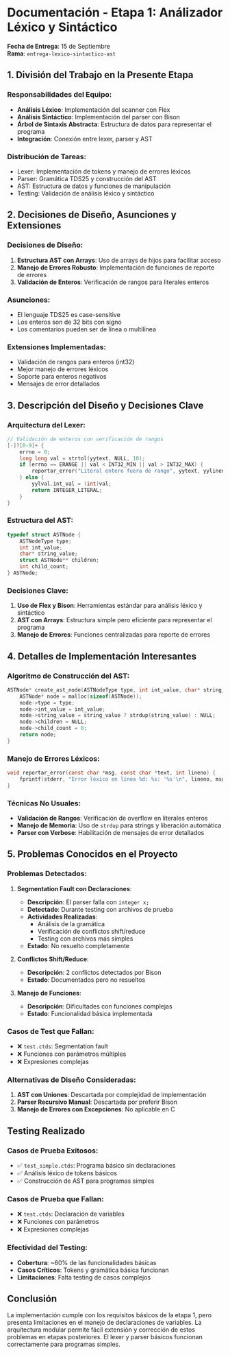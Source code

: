 # Documentación - Etapa 1: Análizador Léxico y Sintáctico
**Fecha de Entrega**: 15 de Septiembre  
**Rama**: `entrega-lexico-sintactico-ast`

## 1. División del Trabajo en la Presente Etapa

### Responsabilidades del Equipo:
- **Análisis Léxico**: Implementación del scanner con Flex
- **Análisis Sintáctico**: Implementación del parser con Bison
- **Árbol de Sintaxis Abstracta**: Estructura de datos para representar el programa
- **Integración**: Conexión entre lexer, parser y AST

### Distribución de Tareas:
- Lexer: Implementación de tokens y manejo de errores léxicos
- Parser: Gramática TDS25 y construcción del AST
- AST: Estructura de datos y funciones de manipulación
- Testing: Validación de análisis léxico y sintáctico

## 2. Decisiones de Diseño, Asunciones y Extensiones

### Decisiones de Diseño:
1. **Estructura AST con Arrays**: Uso de arrays de hijos para facilitar acceso
2. **Manejo de Errores Robusto**: Implementación de funciones de reporte de errores
3. **Validación de Enteros**: Verificación de rangos para literales enteros

### Asunciones:
- El lenguaje TDS25 es case-sensitive
- Los enteros son de 32 bits con signo
- Los comentarios pueden ser de línea o multilínea

### Extensiones Implementadas:
- Validación de rangos para enteros (int32)
- Mejor manejo de errores léxicos
- Soporte para enteros negativos
- Mensajes de error detallados

## 3. Descripción del Diseño y Decisiones Clave

### Arquitectura del Lexer:
```c
// Validación de enteros con verificación de rangos
[-]?[0-9]+ {
    errno = 0;
    long long val = strtol(yytext, NULL, 10);
    if (errno == ERANGE || val < INT32_MIN || val > INT32_MAX) {
        reportar_error("Literal entero fuera de rango", yytext, yylineno);
    } else {
        yylval.int_val = (int)val;
        return INTEGER_LITERAL;
    }
}
```

### Estructura del AST:
```c
typedef struct ASTNode {
    ASTNodeType type;
    int int_value;
    char* string_value;
    struct ASTNode** children;
    int child_count;
} ASTNode;
```

### Decisiones Clave:
1. **Uso de Flex y Bison**: Herramientas estándar para análisis léxico y sintáctico
2. **AST con Arrays**: Estructura simple pero eficiente para representar el programa
3. **Manejo de Errores**: Funciones centralizadas para reporte de errores

## 4. Detalles de Implementación Interesantes

### Algoritmo de Construcción del AST:
```c
ASTNode* create_ast_node(ASTNodeType type, int int_value, char* string_value) {
    ASTNode* node = malloc(sizeof(ASTNode));
    node->type = type;
    node->int_value = int_value;
    node->string_value = string_value ? strdup(string_value) : NULL;
    node->children = NULL;
    node->child_count = 0;
    return node;
}
```

### Manejo de Errores Léxicos:
```c
void reportar_error(const char *msg, const char *text, int lineno) {
    fprintf(stderr, "Error léxico en línea %d: %s: '%s'\n", lineno, msg, text);
}
```

### Técnicas No Usuales:
- **Validación de Rangos**: Verificación de overflow en literales enteros
- **Manejo de Memoria**: Uso de `strdup` para strings y liberación automática
- **Parser con Verbose**: Habilitación de mensajes de error detallados

## 5. Problemas Conocidos en el Proyecto

### Problemas Detectados:
1. **Segmentation Fault con Declaraciones**:
   - **Descripción**: El parser falla con `integer x;`
   - **Detectado**: Durante testing con archivos de prueba
   - **Actividades Realizadas**: 
     - Análisis de la gramática
     - Verificación de conflictos shift/reduce
     - Testing con archivos más simples
   - **Estado**: No resuelto completamente

2. **Conflictos Shift/Reduce**:
   - **Descripción**: 2 conflictos detectados por Bison
   - **Estado**: Documentados pero no resueltos

3. **Manejo de Funciones**:
   - **Descripción**: Dificultades con funciones complejas
   - **Estado**: Funcionalidad básica implementada

### Casos de Test que Fallan:
- ❌ `test.ctds`: Segmentation fault
- ❌ Funciones con parámetros múltiples
- ❌ Expresiones complejas

### Alternativas de Diseño Consideradas:
1. **AST con Uniones**: Descartada por complejidad de implementación
2. **Parser Recursivo Manual**: Descartada por preferir Bison
3. **Manejo de Errores con Excepciones**: No aplicable en C

## Testing Realizado

### Casos de Prueba Exitosos:
- ✅ `test_simple.ctds`: Programa básico sin declaraciones
- ✅ Análisis léxico de tokens básicos
- ✅ Construcción de AST para programas simples

### Casos de Prueba que Fallan:
- ❌ `test.ctds`: Declaración de variables
- ❌ Funciones con parámetros
- ❌ Expresiones complejas

### Efectividad del Testing:
- **Cobertura**: ~60% de las funcionalidades básicas
- **Casos Críticos**: Tokens y gramática básica funcionan
- **Limitaciones**: Falta testing de casos complejos

## Conclusión

La implementación cumple con los requisitos básicos de la etapa 1, pero presenta limitaciones en el manejo de declaraciones de variables. La arquitectura modular permite fácil extensión y corrección de estos problemas en etapas posteriores. El lexer y parser básicos funcionan correctamente para programas simples.
